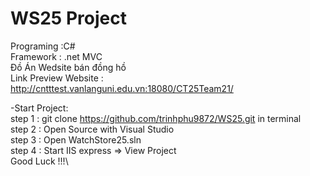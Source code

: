 # WS25 Project
Programing :C#  \
Framework : .net MVC \
Đồ Án Wedsite bán đồng hồ \
Link Preview Website : http://cntttest.vanlanguni.edu.vn:18080/CT25Team21/ 


-Start Project:  \
step 1 : git clone https://github.com/trinhphu9872/WS25.git in terminal \
step 2 : Open Source with Visual Studio  \
step 3 : Open WatchStore25.sln \
step 4 : Start IIS express => View Project  \
Good Luck !!!\

